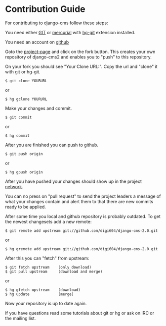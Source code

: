 Contribution Guide
==================

For contributing to django-cms follow these steps:

You need either [GIT](http://git-scm.com/) or [mercurial](http://www.selenic.com/mercurial/) with [hg-git](http://hg-git.github.com/) extension installed.

You need an account on [github](http://www.github.com)

Goto the [project-page](http://github.com/digi604/django-cms-2.0/) and click on the fork button.
This creates your own repository of django-cms2 and enables you to "push" to this repository.

On your fork you should see "Your Clone URL:". Copy the url and "clone" it with git or hg-git.

	$ git clone YOURURL
	
or 
	
	$ hg gclone YOURURL

Make your changes and commit.

	$ git commit
	
or 
	
	$ hg commit
	
After you are finished you can push to github. 

	$ git push origin
	
or 
	
	$ hg gpush origin

After you have pushed your changes should show up in the project [network](http://github.com/digi604/django-cms-2.0/network).

You can no press on "pull request" to send the project leaders a message of what your changes contain and alert them to that there are new commits ready to be applied.

After some time you local and github repository is probably outdated.
To get the newest changesets add a new remote:

	$ git remote add upstream git://github.com/digi604/django-cms-2.0.git
	
or 
	
	$ hg gremote add upstream git://github.com/digi604/django-cms-2.0.git
	
After this you can "fetch" from upstream:

	$ git fetch upstream 	(only download)
	$ git pull upstream 	(download and merge)
	
or 
	
	$ hg gfetch upstream 	(download)
	$ hg update 			(merge)

Now your repository is up to date again.

If you have questions read some tutorials about git or hg or ask on IRC or the mailing list.

